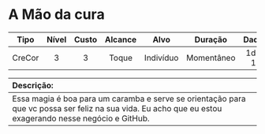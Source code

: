 # A Mão da cura
Tipo   | Nível | Custo | Alcance |    Alvo   |    Duração    | Dado
:----: | :---: | :---: | :---:   | :------:  | :-----------: | :---:
CreCor | 3     | 3     | Toque   | Indivíduo |  Momentâneo   |  1d-1

**Descrição:** |
:-------------------------------------------------------------------|
Essa magia é boa para um caramba e serve se orientação para que vc possa ser feliz na sua vida. Eu acho que eu estou exagerando nesse negócio e GitHub. |
